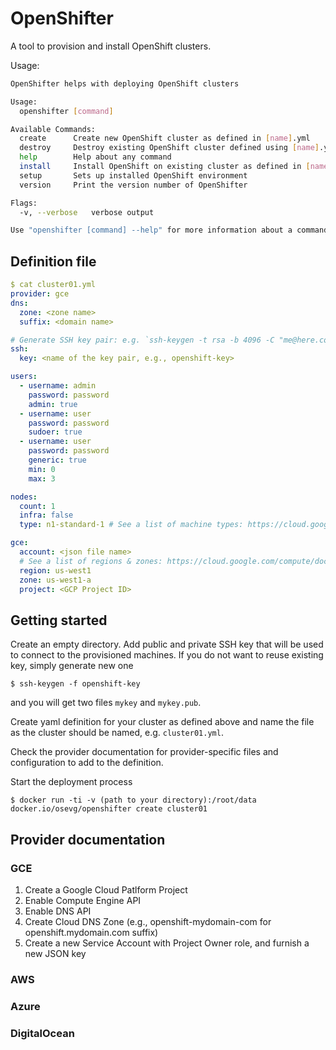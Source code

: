 # OpenShifter

A tool to provision and install OpenShift clusters.

Usage:

```bash
OpenShifter helps with deploying OpenShift clusters

Usage:
  openshifter [command]

Available Commands:
  create      Create new OpenShift cluster as defined in [name].yml
  destroy     Destroy existing OpenShift cluster defined using [name].yml
  help        Help about any command
  install     Install OpenShift on existing cluster as defined in [name].yml
  setup       Sets up installed OpenShift environment
  version     Print the version number of OpenShifter

Flags:
  -v, --verbose   verbose output

Use "openshifter [command] --help" for more information about a command.
```

## Definition file 

```yaml
$ cat cluster01.yml
provider: gce
dns:
  zone: <zone name>
  suffix: <domain name>

# Generate SSH key pair: e.g. `ssh-keygen -t rsa -b 4096 -C "me@here.com" -f openshift-key`
ssh:
  key: <name of the key pair, e.g., openshift-key>

users:
  - username: admin
    password: password
    admin: true
  - username: user
    password: password
    sudoer: true
  - username: user
    password: password
    generic: true
    min: 0
    max: 3

nodes:
  count: 1
  infra: false
  type: n1-standard-1 # See a list of machine types: https://cloud.google.com/compute/docs/machine-types

gce:
  account: <json file name>
  # See a list of regions & zones: https://cloud.google.com/compute/docs/regions-zones/regions-zones
  region: us-west1
  zone: us-west1-a
  project: <GCP Project ID>
```

## Getting started

Create an empty directory. Add public and private SSH key that will be used to connect to the  provisioned machines. If
you do not want to reuse existing key, simply generate new one

```
$ ssh-keygen -f openshift-key
```

and you will get two files `mykey` and `mykey.pub`.
 
Create yaml definition for your cluster as defined above and name the file as the cluster should be named, e.g. 
`cluster01.yml`.

Check the provider documentation for provider-specific files and configuration to add to the definition.

Start the deployment process

```
$ docker run -ti -v (path to your directory):/root/data docker.io/osevg/openshifter create cluster01
```

## Provider documentation

### GCE

1. Create a Google Cloud Patlform Project
1. Enable Compute Engine API
1. Enable DNS API
1. Create Cloud DNS Zone (e.g., openshift-mydomain-com for openshift.mydomain.com suffix)
1. Create a new Service Account with Project Owner role, and furnish a new JSON key

### AWS

### Azure

### DigitalOcean